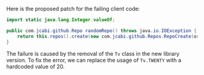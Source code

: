 Here is the proposed patch for the failing client code:

```java
import static java.lang.Integer.valueOf;

public com.jcabi.github.Repo randomRepo() throws java.io.IOException {
    return this.repos().create(new com.jcabi.github.Repos.RepoCreate(org.apache.commons.lang3.RandomStringUtils.randomAlphanumeric(valueOf(20)), true));
}
```

The failure is caused by the removal of the `Tv` class in the new library version. To fix the error, we can replace the usage of `Tv.TWENTY` with a hardcoded value of 20.